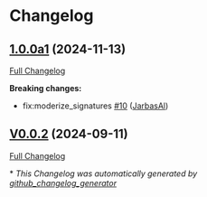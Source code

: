# Changelog

## [1.0.0a1](https://github.com/OpenVoiceOS/ovos-solver-openai-persona-plugin/tree/1.0.0a1) (2024-11-13)

[Full Changelog](https://github.com/OpenVoiceOS/ovos-solver-openai-persona-plugin/compare/V0.0.2...1.0.0a1)

**Breaking changes:**

- fix:moderize\_signatures [\#10](https://github.com/OpenVoiceOS/ovos-solver-openai-persona-plugin/pull/10) ([JarbasAl](https://github.com/JarbasAl))

## [V0.0.2](https://github.com/OpenVoiceOS/ovos-solver-openai-persona-plugin/tree/V0.0.2) (2024-09-11)

[Full Changelog](https://github.com/OpenVoiceOS/ovos-solver-openai-persona-plugin/compare/0.0.2...V0.0.2)



\* *This Changelog was automatically generated by [github_changelog_generator](https://github.com/github-changelog-generator/github-changelog-generator)*
